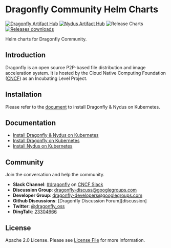 # Dragonfly Community Helm Charts

[![Dragonfly Artifact Hub](https://img.shields.io/endpoint?url=https://artifacthub.io/badge/repository/dragonfly)](https://artifacthub.io/packages/helm/dragonfly/dragonfly)
[![Nydus Artifact Hub](https://img.shields.io/endpoint?url=https://artifacthub.io/badge/repository/nydus-snapshotter)](https://artifacthub.io/packages/helm/dragonfly/nydus-snapshotter)
![Release Charts](https://github.com/dragonflyoss/helm-charts/workflows/Release%20Charts/badge.svg?branch=main)
[![Releases downloads](https://img.shields.io/github/downloads/dragonflyoss/helm-charts/total.svg)](https://github.com/dragonflyoss/helm-charts/releases)

Helm charts for Dragonfly Community.

## Introduction

Dragonfly is an open source P2P-based file distribution and
image acceleration system. It is hosted by the
Cloud Native Computing Foundation ([CNCF](https://cncf.io/)) as
an Incubating Level Project.

## Installation

Please refer to the [document][install] to install Dragonfly & Nydus on Kubernetes.

## Documentation

- [Install Dragonfly & Nydus on Kubernetes][install]
- [Install Dragonfly on Kubernetes](./charts/dragonfly/README.md)
- [Install Nydus on Kubernetes](./charts/nydus/README.md)

## Community

Join the conversation and help the community.

- **Slack Channel**: [#dragonfly](https://cloud-native.slack.com/messages/dragonfly/) on [CNCF Slack](https://slack.cncf.io/)
- **Discussion Group**: <dragonfly-discuss@googlegroups.com>
- **Developer Group**: <dragonfly-developers@googlegroups.com>
- **Github Discussions**: [Dragonfly Discussion Forum][discussion]
- **Twitter**: [@dragonfly_oss](https://twitter.com/dragonfly_oss)
- **DingTalk**: [23304666](https://qr.dingtalk.com/action/joingroup?code=v1,k1,3wEdP6zHKQbOzBRwOvv8wyIbxDEU0kXMrxphaOcPz6I=&_dt_no_comment=1&origin=11)

## License

Apache 2.0 License. Please see [License File][license] for more information.

[license]: LICENSE
[install]: INSTALL.md
